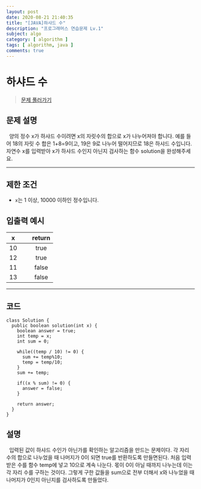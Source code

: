```yaml
---
layout: post
date: 2020-08-21 21:40:35
title: "[JAVA]하샤드 수"
description: "프로그래머스 연습문제 Lv.1"
subject: algo
category: [ algorithm ]
tags: [ algorithm, java ]
comments: true
---
```


# 하샤드 수

> [문제 풀러가기](programmers.co.kr/learn/courses/30/lessons/12947)

## 문제 설명
&nbsp; 양의 정수 x가 하샤드 수이려면 x의 자릿수의 합으로 x가 나누어져야 합니다. 예를 들어 18의 자릿 수 합은 1+8=9이고, 19은 9로 나누어 떨어지므로 18은 하샤드 수입니다. 자연수 x를 입력받아 x가 하샤드 수인지 아닌지 검사하는 함수 solution을 완성해주세요.

---

## 제한 조건
+ `x`는 1 이상, 10000 이하인 정수입니다.

## 입출력 예시

| <center> x |&nbsp;&nbsp;| <center> return |
|---|---|---|   
| <center> 10 || <center> true |
| <center> 12 || <center> true |
| <center> 11 || <center> false |
| <center> 13 || <center> false |

---

## 코드

```
class Solution {
  public boolean solution(int x) {
    boolean answer = true;
    int temp = x;
    int sum = 0;

    while((temp / 10) != 0) {
      sum += temp%10;
      temp = temp/10;
    }
    sum += temp;

    if((x % sum) != 0) {
      answer = false;
    }

    return answer;
  }
}
```

## 설명

&nbsp; 입력된 값이 하샤드 수인가 아닌가를 확인하는 알고리즘을 만드는 문제이다. 각 자리 수의 합으로 나누었을 때 나머지가 0이 되면 true를 반환하도록 만들면된다. 처음 입력받은 수를 함수 temp에 넣고 10으로 계속 나눈다. 몫이 0이 아닐 때까지 나누는데 이는 각 자리 수를 구하는 것이다. 그렇게 구한 값들을 sum으로 전부 더해서 x와 나누었을 때 나머지가 0인지 아닌지를 검사하도록 만들었다.
